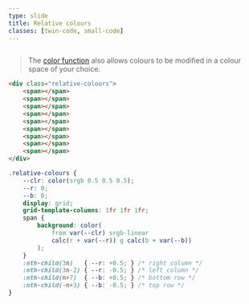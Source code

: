```yaml
---
type: slide
title: Relative colours
classes: [twin-code, small-code]
---
```


<div class="relative-colours">
    <span></span>
    <span></span>
    <span></span>
    <span></span>
    <span></span>
    <span></span>
    <span></span>
    <span></span>
    <span></span>
</div>

> The [color function] also allows colours to be modified in a colour space of your choice.

```html
<div class="relative-colours">
    <span></span>
    <span></span>
    <span></span>
    <span></span>
    <span></span>
    <span></span>
    <span></span>
    <span></span>
    <span></span>
</div>
```

```CSS
.relative-colours {
    --clr: color(srgb 0.5 0.5 0.5);
    --r: 0;
    --b: 0;
    display: grid; 
    grid-template-columns: 1fr 1fr 1fr;
    span {
        background: color(
            from var(--clr) srgb-linear
            calc(r + var(--r)) g calc(b + var(--b))
        );
    }
    :nth-child(3n)   { --r: +0.5; } /* right column */
    :nth-child(3n-2) { --r: -0.5; } /* left column */
    :nth-child(n+7)  { --b: +0.5; } /* bottom row */
    :nth-child(-n+3) { --b: -0.5; } /* top row */
}
```

<style>
    .relative-colours {
        --clr: color(srgb 0.5 0.5 0.5);
        --r: 0;
        --b: 0;
        display: grid; 
        grid-template-columns: 1fr 1fr 1fr;
        span {
            background: color(
                from var(--clr) srgb-linear
                calc(r + var(--r)) g calc(b + var(--b))
            );
        }
        :nth-child(3n-2) { --r: -0.5; } /* left column */
        :nth-child(3n)   { --r: +0.5; } /* right column */
        :nth-child(-n+3) { --b: -0.5; } /* top row */
        :nth-child(n+7)  { --b: +0.5; } /* bottom row */
    }
</style>


[color function]: https://developer.mozilla.org/en-US/docs/Web/CSS/color_value/color